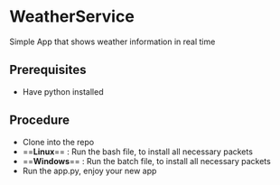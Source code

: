 # WeatherService
Simple App that shows weather information in real time

## Prerequisites
 - Have python installed


## Procedure
 - Clone into the repo
 - ==**Linux**== : Run the bash file, to install all necessary packets
 - ==**Windows**== : Run the batch file, to install all necessary packets
 - Run the app.py, enjoy your new app
